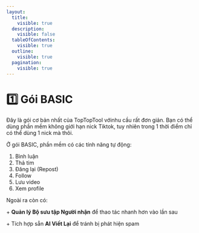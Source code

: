 ```yaml
---
layout:
  title:
    visible: true
  description:
    visible: false
  tableOfContents:
    visible: true
  outline:
    visible: true
  pagination:
    visible: true
---
```


# 1️⃣ Gói BASIC

Đây là gói cơ bản nhất của TopTopTool vớinhu cầu rất đơn giản. Bạn có thể dùng phần mềm không giới hạn nick Tiktok, tuy nhiên trong 1 thời điểm chỉ có thể dùng 1 nick mà thôi.



Ở gói BASIC, phần mềm có các tính năng tự động:

1. Bình luận
2. Thả tim
3. Đăng lại (Repost)
4. Follow
5. Lưu video
6. Xem profile



Ngoài ra còn có:

\+ **Quản lý Bộ sưu tập Người nhận** để thao tác nhanh hơn vào lần sau

\+ Tích hợp sẵn **AI Viết Lại** để tránh bị phát hiện spam

